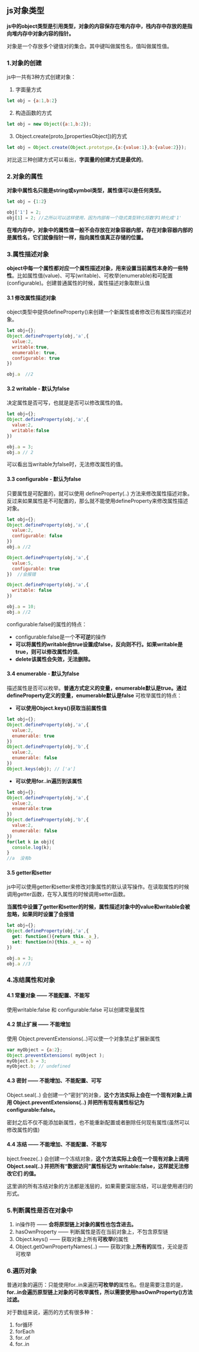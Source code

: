 ## js对象类型
**js中的object类型是引用类型，对象的内容保存在堆内存中，栈内存中存放的是指向堆内存中对象内容的指针。**

对象是一个存放多个键值对的集合。其中键叫做属性名，值叫做属性值。

### 1.对象的创建
js中一共有3种方式创建对象：
1. 字面量方式
```js
let obj = {a:1,b:2}
```

2. 构造函数的方式
```js
let obj = new Object({a:1,b:2});
```

3. Object.create(proto,[propertiesObject])的方式
```js
let obj = Object.create(Object.prototype,{a:{value:1},b:{value:2}});
```

对比这三种创建方式可以看出，**字面量的创建方式是最优的**。

### 2.对象的属性
**对象中属性名只能是string或symbol类型，属性值可以是任何类型。**
```js
let obj = {1:2}

obj['1'] = 2;
obj[1] = 2; //之所以可以这样使用，因为内部有一个隐式类型转化将数字1转化成'1'
```
**在堆内存中，对象中的属性值一般不会存放在对象容器内部，存在对象容器内部的是属性名，它们就像指针一样，指向属性值真正存储的位置。**

### 3.属性描述对象
**object中每一个属性都对应一个属性描述对象，用来设置当前属性本身的一些特性**。比如属性值(value)、可写(writable)、可枚举(enumerable)和可配置(configurable)。创建普通属性的时候，属性描述对象取默认值

#### 3.1 修改属性描述对象
object类型中提供defineProperty()来创建一个新属性或者修改已有属性的描述对象。
```js
let obj={};
Object.defineProperty(obj,'a',{
  value:2,
  writable:true,
  enumerable: true,
  configurable: true
})

obj.a  //2
```

#### 3.2 writable - 默认为false
决定属性是否可写，也就是是否可以修改属性的值。
```js
let obj={};
Object.defineProperty(obj,'a',{
  value:2,
  writable:false
})

obj.a = 3;
obj.a // 2
```
可以看出当writable为false时，无法修改属性的值。

#### 3.3 configurable - 默认为false
只要属性是可配置的，就可以使用 defineProperty(..) 方法来修改属性描述对象。反过来如果属性是不可配置的，那么就不能使用defineProperty来修改属性描述对象。
```js
let obj={};
Object.defineProperty(obj,'a',{
  value:2,
  configurable: false
})
obj.a //2

Object.defineProperty(obj,'a',{
  value:5,
  configurable: true
})  //会报错

Object.defineProperty(obj,'a',{
  writable: false
})

obj.a = 10;
obj.a //2
```
configurable:false的属性的特点：
- configurable:false是一个**不可逆**的操作
- **可以将属性的writable由true设置成false，反向则不行。如果writable是true，则可以修改属性的值**。
- **delete该属性会失效，无法删除。**

#### 3.4 enumerable - 默认为false
描述属性是否可以枚举。**普通方式定义的变量，enumerable默认是true。通过defineProperty定义的变量，enumerable默认是false**
可枚举属性的特点：

- **可以使用Object.keys()获取当前属性值**
```js
let obj={};
Object.defineProperty(obj,'a',{
  value:2,
  enumerable: true
})
Object.defineProperty(obj,'b',{
  value:2,
  enumerable: false
})
Object.keys(obj); // ['a']
```
- **可以使用for..in遍历到该属性**
```js
let obj={};
Object.defineProperty(obj,'a',{
  value:2,
  enumerable:true
})
Object.defineProperty(obj,'b',{
  value:2,
  enumerable: false
})
for(let k in obj){
  console.log(k);
}
//a  没有b 
```

#### 3.5 getter和setter
js中可以使用getter和setter来修改对象属性的默认读写操作。在读取属性的时候调用getter函数，在写入属性的时候调用setter函数。

**当属性中设置了getter和setter的时候，属性描述对象中的value和writable会被忽略，如果同时设置了会报错**

```js
let obj={};
Object.defineProperty(obj,'a',{
  get: function(){return this._a_},
  set: function(n){this._a_ = n}
})

obj.a = 3;
obj.a //3
```

### 4.冻结属性和对象
#### 4.1 常量对象 —— 不能配置、不能写
使用writable:false 和 configurable:false 可以创建常量属性

#### 4.2 禁止扩展 —— 不能增加
使用 Object.preventExtensions(..)可以使一个对象禁止扩展新属性
```js
var myObject = {a:2};
Object.preventExtensions( myObject );
myObject.b = 3; 
myObject.b; // undefined
```

#### 4.3 密封 —— 不能增加、不能配置、可写
Object.seal(..) 会创建一个“密封”的对象，**这个方法实际上会在一个现有对象上调用 Object.preventExtensions(..) 并把所有现有属性标记为 configurable:false。**

密封之后不仅不能添加新属性，也不能重新配置或者删除任何现有属性(虽然可以 修改属性的值)

#### 4.4 冻结 —— 不能增加、不能配置、不能写
bject.freeze(..) 会创建一个冻结对象，**这个方法实际上会在一个现有对象上调用 Object.seal(..) 并把所有“数据访问”属性标记为 writable:false，这样就无法修改它们 的值。**

这里讲的所有冻结对象的方法都是浅层的，如果需要深层冻结，可以是使用递归的形式。




### 5.判断属性是否在对象中
1. in操作符 —— **会将原型链上对象的属性也包含进去。**
2. hasOwnProperty —— 判断属性是否在当前对象上，不包含原型链
3. Object.keys() —— 获取对象上所有**可枚举**的属性
4. Object.getOwnPropertyNames(..) —— 获取对象上**所有的**属性，无论是否可枚举

### 6.遍历对象
普通对象的遍历：只能使用for..in来遍历**可枚举的**属性名。但是需要注意的是，**for..in会遍历原型链上对象的可枚举属性，所以需要使用hasOwnProperty()方法过滤。**

对于数组来说，遍历的方式有很多种：
1. for循环
2. forEach
3. for..of 
4. for..in



